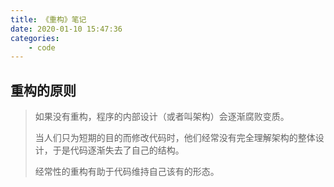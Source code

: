 ```yaml
---
title: 《重构》笔记
date: 2020-01-10 15:47:36
categories: 
	- code
---
```


## 重构的原则

> 如果没有重构，程序的内部设计（或者叫架构）会逐渐腐败变质。
>
> 当人们只为短期的目的而修改代码时，他们经常没有完全理解架构的整体设计，于是代码逐渐失去了自己的结构。
>
> 经常性的重构有助于代码维持自己该有的形态。